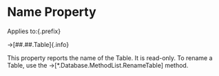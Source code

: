 # Name Property

Applies to:{.prefix}

→[##.##.Table]{.info}

This property reports the name of the Table. It is read-only. To rename a Table, use the
→[*.Database.MethodList.RenameTable] method.

